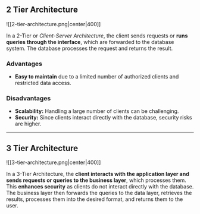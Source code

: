 ## 2 Tier Architecture

![[2-tier-architecture.png|center|400]]

In a 2-Tier or *Client-Server Architecture*, the client sends requests or **runs queries through the interface**, which are forwarded to the database system. The database processes the request and returns the result.  
### Advantages
- **Easy to maintain** due to a limited number of authorized clients and restricted data access.
### Disadvantages
- **Scalability:** Handling a large number of clients can be challenging.  
- **Security:** Since clients interact directly with the database, security risks are higher.

---
## 3 Tier Architecture

![[3-tier-architecture.png|center|400]]

In a 3-Tier Architecture, the **client interacts with the application layer and sends requests or queries to the business layer**, which processes them. 
This **enhances security** as clients do not interact directly with the database. 
The business layer then forwards the queries to the data layer, retrieves the results, processes them into the desired format, and returns them to the user.
